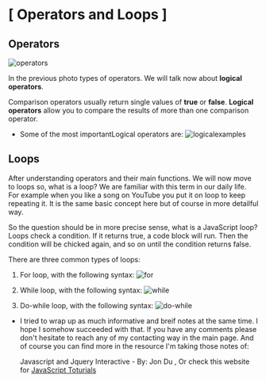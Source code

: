 # **[ Operators and Loops ]**

## Operators 
![operators](https://data-flair.training/blogs/wp-content/uploads/sites/2/2019/03/JavaScript-Operators-1200x720.jpg)

In the previous photo types of operators. We will talk now about **logical operators**. 

Comparison operators usually return single values of **true** or **false**. **Logical operators** allow you to compare the results of more than one comparison operator.

* Some of the most importantLogical operators are:
![logicalexamples](https://www.tutsmake.com/wp-content/uploads/2020/05/JavaScript-Logical-Operators.jpeg)


## Loops
After understanding operators and their main functions. We will now move to loops so, what is a loop? We are familiar with this term in our daily life. For example when you like a song on YouTube you put it on loop to keep repeating it. It is the same basic concept here but of course in more detailful way.

So the question should be in more precise sense, what is a JavaScript loop? Loops check a condition. If it returns true, a code block will run. Then the condition will be chicked again, and so on until the condition returns false.

There are three common types of loops:
1. For loop, with the following syntax:
![for](https://cdn.javascripttutorial.net/wp-content/uploads/2020/01/JavaScript-for-Loop.png)

2. While loop, with the following syntax:
![while](https://cdn.javascripttutorial.net/wp-content/uploads/2016/08/JavaScript-while-loop.png)

3. Do-while loop, with the following syntax:
![do-while](https://cdn.javascripttutorial.net/wp-content/uploads/2016/08/JavaScript-do-while-loop.png)

* I tried to wrap up as much informative and breif notes at the same time. I hope I somehow succeeded with that. If you have any comments please don't hesitate to reach any of my contacting way in the main page. And of course you can find more in the resource I'm taking those notes of:

  Javascript and Jquery Interactive - By: Jon Du
, Or check this website for [JavaScript Toturials](https://www.javascripttutorial.net/)
